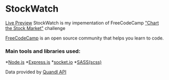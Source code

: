 # StockWatch

[Live Preview]("https://stock-watch-fcc.herokuapp.com/")
StockWatch is my impementation of FreeCodeCamp ["Chart the Stock Market"]("https://www.freecodecamp.com/challenges/chart-the-stock-market") challenge


[FreeCodeCamp]("https://www.freecodecamp.com") is an open source community that helps you learn to code.


### Main tools and libraries used:

*[Node.js]("https://nodejs.org/en/")
*[Express.js]("http://expressjs.com/")
*[socket.io]("http://socket.io/")
*[SASS(scss)]("http://sass-lang.com/")


Data provided by  [Quandl API]("https://www.quandl.com/")
